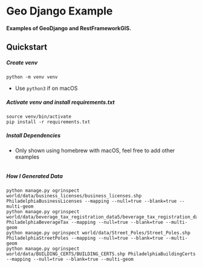 # Geo Django Example

#### Examples of GeoDjango and RestFrameworkGIS.

## Quickstart

##### Create venv

```shell
python -m venv venv
```

- Use `python3` if on macOS

##### Activate venv and install requirements.txt

```shell
source venv/bin/activate
pip install -r requirements.txt
```

##### Install Dependencies

- Only shown using homebrew with macOS, feel free to add other examples

```shell

```

##### How I Generated Data

```shell
python manage.py ogrinspect world/data/business_licenses/business_licenses.shp PhiladelphiaBusinessLicenses --mapping --null=true --blank=true --multi-geom
python manage.py ogrinspect world/data/beverage_tax_registration_data5/beverage_tax_registration_data5.shp PhiladelphiaBeverageTax --mapping --null=true --blank=true --multi-geom
python manage.py ogrinspect world/data/Street_Poles/Street_Poles.shp PhiladelphiaStreetPoles --mapping --null=true --blank=true --multi-geom
python manage.py ogrinspect world/data/BUILDING_CERTS/BUILDING_CERTS.shp PhiladelphiaBuildingCerts --mapping --null=true --blank=true --multi-geom
```